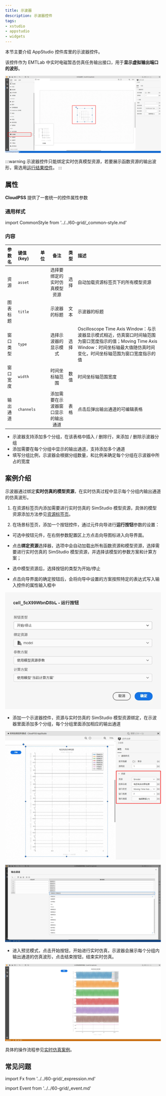```yaml
---
title: 示波器
description: 示波器控件
tags:
- xstudio
- appstudio
- widgets
---
```


本节主要介绍 AppStudio 控件库里的示波器控件。

该控件作为 EMTLab 中实时电磁暂态仿真任务输出接口，用于**显示虚拟输出端口的波形**。

![示波器控件](oscillograph.png "示波器控件")

:::warning
示波器控件只能绑定实时仿真模型资源，若要展示函数资源的输出波形，需选用[运行结果控件](../10-output-viewer/index.md)。
:::

## 属性

**CloudPSS** 提供了一套统一的控件属性参数

### 通用样式

import CommonStyle from '../../60-grid/_common-style.md'

<CommonStyle />

### 内容

| 参数名 | 键值 (key) | 单位 | 备注 | 类型 | 描述 |
| :--- | :--- | :--- | :--: | :--- | :--- |
| 资源 | `asset` |  | 选择要绑定的实时仿真模型资源 | 选择 | 自动加载资源标签页下的所有模型资源  |
| 图表标题 | `title` |  | 示波器的标题 | 文本 | 示波器的标题 |
| 窗口类型 | `type` |  | 选择示波器的显示模式 | 选择 | Oscilloscope Time Axis Window：与示波器显示模式相近，仿真窗口时间轴范围为窗口宽度指示的值；Moving Time Axis Window：时间坐标轴最大值随仿真时间变化，时间坐标轴范围为窗口宽度指示的值|
| 窗口宽度 | `width` |  | 时间坐标轴范围 | 数值 | 时间坐标轴范围宽度 |
| 输出通道 | `channels` |  | 添加需要在示波器窗口显示的输出通道 | 表格 | 点击后弹出输出通道的可编辑表格 |

- 示波器支持添加多个分组，在该表格中插入 / 删除行，来添加 / 删除示波器分组
- 添加需要在每个分组中显示的输出通道，支持添加多个通道
- 填写分组比例，示波器会根据分组数量，和比例来确定每个分组在示波器中所占的宽度

## 案例介绍

示波器通过绑定**实时仿真的模型资源**，在实时仿真过程中显示每个分组内输出通道的仿真波形。

1. 在资源标签页内添加需要进行实时仿真的 SimStudio 模型资源，具体的模型资源添加方法参见[资源标签页](../../../40-workbench/20-function-zone/20-asset-tab/index.md)。   

2. 在场景标签页，添加一个按钮控件，通过元件向导进行**运行按钮**参数的设置：
   
- 可选中按钮元件，在右侧参数配置区上方点击向导图标进入向导界面。

- 点击**绑定资源**选择器，选项中会自动加载出所有函数资源和模型资源，选择需要进行实时仿真的 SimStudio 模型资源，并选择该模型的参数方案和计算方案；

- 选中模型资源后，选择按钮的类型为开始/停止

- 点击向导界面的确定按钮后，会将向导中设置的方案按照特定的表达式写入输入控件的属性输入框中

![添加按钮资源 =x400](./button.png)

- 添加一个示波器控件，资源与实时仿真的 SimStudio 模型资源绑定，在示波器里面添加多个分组，每个分组里面添加相应的输出通道

![示波器](osillo.png "示波器")

![输出通道](output-channels.png "输出通道")

- 进入预览模式，点击开始按钮，开始进行实时仿真，示波器会展示每个分组内输出通道的仿真波形，点击结束按钮，结束实时仿真。

![实时仿真结果展示](output-results.png "实时仿真结果展示")

具体的操作流程参见[实时仿真案例](../../../70-case-study/50-emt-rt-apps/index.md)。

## 常见问题

import Fx from '../../60-grid/_expression.md'

<Fx />

import Event from '../../60-grid/_event.md'

<Event />


